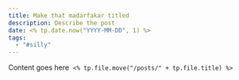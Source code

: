 ```yaml
---
title: Make that madarfakar titled
description: Describe the post
date: <% tp.date.now("YYYY-MM-DD", 1) %>
tags:
  - "#silly"
---
```

Content goes here
 `<% tp.file.move("/posts/" + tp.file.title) %>`